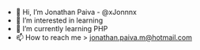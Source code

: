 - 👋 Hi, I’m Jonathan Paiva - @xJonnnx
- 👀 I’m interested in learning
- 🌱 I’m currently learning PHP
- 📫 How to reach me > jonathan.paiva.m@hotmail.com

<!---
xJonnnx/xJonnnx is a ✨ special ✨ repository because its `README.md` (this file) appears on your GitHub profile.
You can click the Preview link to take a look at your changes.
--->

